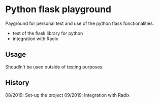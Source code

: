 # Python flask playground

Payground for personal test and use of the python flask functionalities.
+ test of the flask library for python
+ integration with Radix


## Usage

Shoudln't be used outside of testing purposes.

## History

08/2019: Set-up the project
09/2019: Integration with Radix

